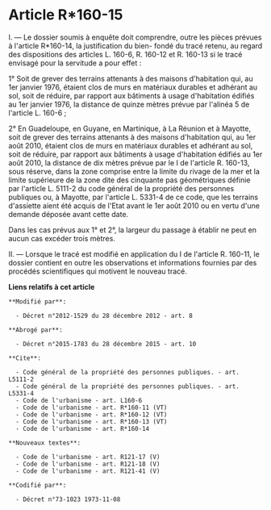 # Article R*160-15

I. ― Le dossier soumis à enquête doit comprendre, outre les pièces prévues à l'article R*160-14, la justification du bien-
fondé du tracé retenu, au regard des dispositions des articles L. 160-6, R. 160-12 et R. 160-13 si le tracé envisagé pour la
servitude a pour effet : 

1° Soit de grever des terrains attenants à des maisons d'habitation qui, au 1er janvier 1976, étaient clos de murs en
matériaux durables et adhérant au sol, soit de réduire, par rapport aux bâtiments à usage d'habitation édifiés au 1er janvier
1976, la distance de quinze mètres prévue par l'alinéa 5 de l'article L. 160-6 ; 

2° En Guadeloupe, en Guyane, en Martinique, à La Réunion et à Mayotte, soit de grever des terrains attenants à des maisons
d'habitation qui, au 1er août 2010, étaient clos de murs en matériaux durables et adhérant au sol, soit de réduire, par
rapport aux bâtiments à usage d'habitation édifiés au 1er août 2010, la distance de dix mètres prévue par le I de l'article
R. 160-13, sous réserve, dans la zone comprise entre la limite du rivage de la mer et la limite supérieure de la zone dite
des cinquante pas géométriques définie par l'article L. 5111-2 du code général de la propriété des personnes publiques ou, à
Mayotte, par l'article L. 5331-4 de ce code, que les terrains d'assiette aient été acquis de l'Etat avant le 1er août 2010 ou
en vertu d'une demande déposée avant cette date. 

Dans les cas prévus aux 1° et 2°, la largeur du passage à établir ne peut en aucun cas excéder trois mètres. 

II. ― Lorsque le tracé est modifié en application du I de l'article R. 160-11, le dossier contient en outre les observations
et informations fournies par des procédés scientifiques qui motivent le nouveau tracé.

**Liens relatifs à cet article**

	**Modifié par**:

	  - Décret n°2012-1529 du 28 décembre 2012 - art. 8

	**Abrogé par**:

	  - Décret n°2015-1783 du 28 décembre 2015 - art. 10

	**Cite**:

	  - Code général de la propriété des personnes publiques. - art. L5111-2
	  - Code général de la propriété des personnes publiques. - art. L5331-4
	  - Code de l'urbanisme - art. L160-6
	  - Code de l'urbanisme - art. R*160-11 (VT)
	  - Code de l'urbanisme - art. R*160-12 (VT)
	  - Code de l'urbanisme - art. R*160-13 (VT)
	  - Code de l'urbanisme - art. R*160-14

	**Nouveaux textes**:

	  - Code de l'urbanisme - art. R121-17 (V)
	  - Code de l'urbanisme - art. R121-18 (V)
	  - Code de l'urbanisme - art. R121-41 (V)

	**Codifié par**:

	  - Décret n°73-1023 1973-11-08
